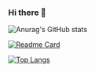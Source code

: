 ### Hi there 👋

![Anurag's GitHub stats](https://github-readme-stats.vercel.app/api?username=marcelosanchez&count_private=true&show_icons=true?theme=gotham)

[![Readme Card](https://github-readme-stats.vercel.app/api/pin/?username=marcelosanchez&repo=github-readme-stats?theme=gotham)](https://github.com/anuraghazra/github-readme-stats)

[![Top Langs](https://github-readme-stats.vercel.app/api/top-langs/?username=marcelosanchez&layout=compact?theme=gotham)](https://github.com/anuraghazra/github-readme-stats)
